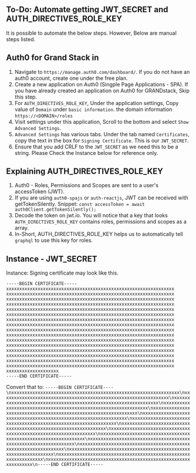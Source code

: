 ## To-Do: Automate getting JWT_SECRET and AUTH_DIRECTIVES_ROLE_KEY

It is possible to automate the below steps. However, Below are manual steps listed.

## Auth0 for Grand Stack in

1. Navigate to `https://manage.auth0.com/dashboard/`. If you do not have an auth0 account, create one under the free plan.
2. Create a new application on Auth0 (Singple Page Applications - SPA). If you have already created an application on Auth0 for GRANDstack, Skip this step.
3. For `AUTH_DIRECTIVES_ROLE_KEY`, Under the application settings, Copy value of `Domain` under `basic information`. the domain information `https://<DOMAIN>/roles`
4. Visit settings under this application, Scroll to the bottom and select `Show Advanced Settings`.
5. `Advanced Settings` has various tabs. Under the tab named `Certificates`, copy the text in the box for `Signing Certificate`. This is our `JWT_SECRET`.
6. Ensure that you add CRLF to the `JWT_SECRET` as we need this to be a string. Please Check the Instance below for reference only.

## Explaining AUTH_DIRECTIVES_ROLE_KEY

1. Auth0 - Roles, Permissions and Scopes are sent to a user's accessToken (JWT).
2. If you are using `auth0-spajs` or `auth-reactjs`, JWT can be received with getTokenSilently.
   Snippet: `const accessToken = await auth0Client.getTokenSilently();`
3. Decode the token on jwt.io. You will notice that a key that looks `AUTH_DIRECTIVES_ROLE_KEY` contains roles, permissions and scopes as a array.
4. In-Short, AUTH_DIRECTIVES_ROLE_KEY helps us to automatically tell `graphql` to use this key for roles.

## Instance - JWT_SECRET

Instance: Signing certificate may look like this.

```
-----BEGIN CERTIFICATE-----
xxxxxxxxxxxxxxxxxxxxxxxxxxxxxxxxxxxxxxxxxxxxxxxxxxxxxxxxxxxxxxxx
xxxxxxxxxxxxxxxxxxxxxxxxxxxxxxxxxxxxxxxxxxxxxxxxxxxxxxxxxxxxxxxx
xxxxxxxxxxxxxxxxxxxxxxxxxxxxxxxxxxxxxxxxxxxxxxxxxxxxxxxxxxxxxxxx
xxxxxxxxxxxxxxxxxxxxxxxxxxxxxxxxxxxxxxxxxxxxxxxxxxxxxxxxxxxxxxxx
xxxxxxxxxxxxxxxxxxxxxxxxxxxxxxxxxxxxxxxxxxxxxxxxxxxxxxxxxxxxxxxx
xxxxxxxxxxxxxxxxxxxxxxxxxxxxxxxxxxxxxxxxxxxxxxxxxxxxxxxxxxxxxxxx
xxxxxxxxxxxxxxxxxxxxxxxxxxxxxxxxxxxxxxxxxxxxxxxxxxxxxxxxxxxxxxxx
xxxxxxxxxxxxxxxxxxxxxxxxxxxxxxxxxxxxxxxxxxxxxxxxxxxxxxxxxxxxxxxx
xxxxxxxxxxxxxxxxxxxxxxxxxxxxxxxxxxxxxxxxxxxxxxxxxxxxxxxxxxxxxxxx
xxxxxxxxxxxxxxxxxxxxxxxxxxxxxxxxxxxxxxxxxxxxxxxxxxxxxxxxxxxxxxxx
xxxxxxxxxxxxxxxxxxxxxxxxxxxxxxxxxxxxxxxxxxxxxxxxxxxxxxxxxxxxxxxx
xxxxxxxxxxxxxxxxxxxxxxxxxxxxxxxxxxxxxxxxxxxxxxxxxxxxxxxxxxxxxxxx
xxxxxxxxxxxxxxxxxxxxxxxxxxxxxxxxxxxxxxxxxxxxxxxxxxxxxxxxxxxxxxxx
xxxxxxxxxxxxxxxxxxxxxxxxxxxxxxxxxxxxxxxxxxxxxxxxxxxxxxxxxxxxxxxx
xxxxxxxxxxxxxxxxxxxxxxxxxxxxxxxxxxxxxxxxxxxxxxxxxxxxxxxxxxxxxxxx
xxxxxxxxxxxxxxxxxxxxxxxxxxxxxxxxxxxxxxxxxxxxxxxxxxxxxxxxxxxxxxxx
xxxxxxxxxxxxxxxxxxxx
-----END CERTIFICATE-----
```

Convert that to:
`-----BEGIN CERTIFICATE----\nxxxxxxxxxxxxxxxxxxxxxxxxxxxxxxxxxxxxxxxxxxxxxxxxxxxxxxxxxxxxxxxx\nxxxxxxxxxxxxxxxxxxxxxxxxxxxxxxxxxxxxxxxxxxxxxxxxxxxxxxxxxxxxxxxx\nxxxxxxxxxxxxxxxxxxxxxxxxxxxxxxxxxxxxxxxxxxxxxxxxxxxxxxxxxxxxxxxx\nxxxxxxxxxxxxxxxxxxxxxxxxxxxxxxxxxxxxxxxxxxxxxxxxxxxxxxxxxxxxxxxx\nxxxxxxxxxxxxxxxxxxxxxxxxxxxxxxxxxxxxxxxxxxxxxxxxxxxxxxxxxxxxxxxx\nxxxxxxxxxxxxxxxxxxxxxxxxxxxxxxxxxxxxxxxxxxxxxxxxxxxxxxxxxxxxxxxx\nxxxxxxxxxxxxxxxxxxxxxxxxxxxxxxxxxxxxxxxxxxxxxxxxxxxxxxxxxxxxxxxx\nxxxxxxxxxxxxxxxxxxxxxxxxxxxxxxxxxxxxxxxxxxxxxxxxxxxxxxxxxxxxxxxx\nxxxxxxxxxxxxxxxxxxxxxxxxxxxxxxxxxxxxxxxxxxxxxxxxxxxxxxxxxxxxxxxx\nxxxxxxxxxxxxxxxxxxxxxxxxxxxxxxxxxxxxxxxxxxxxxxxxxxxxxxxxxxxxxxxx\nxxxxxxxxxxxxxxxxxxxxxxxxxxxxxxxxxxxxxxxxxxxxxxxxxxxxxxxxxxxxxxxx\nxxxxxxxxxxxxxxxxxxxxxxxxxxxxxxxxxxxxxxxxxxxxxxxxxxxxxxxxxxxxxxxx\nxxxxxxxxxxxxxxxxxxxxxxxxxxxxxxxxxxxxxxxxxxxxxxxxxxxxxxxxxxxxxxxx\nxxxxxxxxxxxxxxxxxxxxxxxxxxxxxxxxxxxxxxxxxxxxxxxxxxxxxxxxxxxxxxxx\nxxxxxxxxxxxxxxxxxxxxxxxxxxxxxxxxxxxxxxxxxxxxxxxxxxxxxxxxxxxxxxxx\n-----END CERTIFICATE-----`
